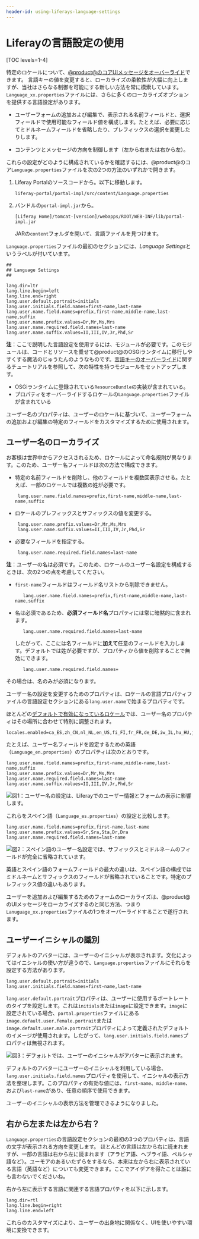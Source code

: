 ```yaml
---
header-id: using-liferays-language-settings
---
```


# Liferayの言語設定の使用

[TOC levels=1-4]

特定のロケールについて、[@product@のコアUIメッセージをオーバーライド](/docs/7-1/tutorials/-/knowledge_base/t/overriding-language-keys)できます。
言語キーの値を変更すると、ローカライズの柔軟性が大幅に向上しますが、当社はさらなる制御を可能にする新しい方法を常に模索しています。`Language_xx.properties`ファイルには、さらに多くのローカライズオプションを提供する言語設定があります。

- ユーザーフォームの追加および編集で、表示される名前フィールドと、選択フィールドで使用可能なフィールド値を構成します。たとえば、必要に応じてミドルネームフィールドを省略したり、プレフィックスの選択を変更したりします。

- コンテンツとメッセージの方向を制御します（左から右または右から左）。

これらの設定がどのように構成されているかを確認するには、@product@のコア`Language.properties`ファイルを次の2つの方法のいずれかで開きます。

1. Liferay Portalのソースコードから。以下に移動します。

       liferay-portal/portal-impl/src/content/Language.properties
   
2. バンドルの`portal-impl.jar`から。

       [Liferay Home]/tomcat-[version]/webapps/ROOT/WEB-INF/lib/portal-impl.jar
   
   JARの`content`フォルダを開いて、言語ファイルを見つけます。

`Language.properties`ファイルの最初のセクションには、*Language Settings*というラベルが付いています。

    ##
    ## Language Settings
    ##
    
    lang.dir=ltr
    lang.line.begin=left
    lang.line.end=right
    lang.user.default.portrait=initials
    lang.user.initials.field.names=first-name,last-name
    lang.user.name.field.names=prefix,first-name,middle-name,last-name,suffix
    lang.user.name.prefix.values=Dr,Mr,Ms,Mrs
    lang.user.name.required.field.names=last-name
    lang.user.name.suffix.values=II,III,IV,Jr,Phd,Sr

**注**：ここで説明した言語設定を使用するには、モジュールが必要です。このモジュールは、コードとリソースを乗せて@product@のOSGiランタイムに移行しやすくする魔法のじゅうたんのようなものです。[言語キーのオーバーライド](/docs/7-1/tutorials/-/knowledge_base/t/overriding-language-keys)に関するチュートリアルを参照して、次の特性を持つモジュールをセットアップします。

- OSGiランタイムに登録されている`ResourceBundle`の実装が含まれている。
-  プロパティをオーバーライドするロケールの`Language.properties`ファイルが含まれている

ユーザー名のプロパティは、ユーザーのロケールに基づいて、ユーザーフォームの追加および編集の特定のフィールドをカスタマイズするために使用されます。

## ユーザー名のローカライズ

お客様は世界中からアクセスされるため、ロケールによって命名規則が異なります。このため、ユーザー名フィールドは次の方法で構成できます。

- 特定の名前フィールドを削除し、他のフィールドを複数回表示させる。たとえば、一部のロケールでは複数の姓が必要です。

       lang.user.name.field.names=prefix,first-name,middle-name,last-name,suffix
   
- ロケールのプレフィックスとサフィックスの値を変更する。

       lang.user.name.prefix.values=Dr,Mr,Ms,Mrs
       lang.user.name.suffix.values=II,III,IV,Jr,Phd,Sr
   
- 必要なフィールドを指定する。

       lang.user.name.required.field.names=last-name
   
**注**：ユーザーの名は必須です。このため、ロケールのユーザー名設定を構成するときは、次の2つの点を考慮してください。

- `first-name`フィールドはフィールド名リストから削除できません。

         lang.user.name.field.names=prefix,first-name,middle-name,last-name,suffix

- 名は必須であるため、**必須フィールド名**プロパティには常に暗黙的に含まれます。

         lang.user.name.required.field.names=last-name

     したがって、ここには名フィールドに**加えて**任意のフィールドを入力します。デフォルトでは姓が必要ですが、プロパティから値を削除することで無効にできます。

         lang.user.name.required.field.names=

その場合は、名のみが必須になります。

ユーザー名の設定を変更するためのプロパティは、ロケールの言語プロパティファイルの言語設定セクションにある`lang.user.name`で始まるプロパティです。

ほとんどの[デフォルトで有効になっているロケール](@platform-ref@/7.1-latest/propertiesdoc/portal.properties.html#Languages%20and%20Time%20Zones)では、ユーザー名のプロパティはその場所に合わせて特別に調整されます。

    locales.enabled=ca_ES,zh_CN,nl_NL,en_US,fi_FI,fr_FR,de_DE,iw_IL,hu_HU,ja_JP,pt_BR,es_ES

たとえば、ユーザー名フィールドを設定するための英語（`Language_en.properties`）のプロパティは次のとおりです。

    lang.user.name.field.names=prefix,first-name,middle-name,last-name,suffix
    lang.user.name.prefix.values=Dr,Mr,Ms,Mrs
    lang.user.name.required.field.names=last-name
    lang.user.name.suffix.values=II,III,IV,Jr,Phd,Sr

![図1：ユーザー名の設定は、Liferayでのユーザー情報とフォームの表示に影響します。](../../images/english-user-name-fields.png)

これらをスペイン語（`Language_es.properties`）の設定と比較します。

    lang.user.name.field.names=prefix,first-name,last-name
    lang.user.name.prefix.values=Sr,Sra,Sta,Dr,Dra
    lang.user.name.required.field.names=last-name

![図2：スペイン語のユーザー名設定では、サフィックスとミドルネームのフィールドが完全に省略されています。](../../images/spanish-user-name-fields.png)

英語とスペイン語のフォームフィールドの最大の違いは、スペイン語の構成ではミドルネームとサフィックスのフィールドが省略されていることです。特定のプレフィックス値の違いもあります。

 ユーザーを追加および編集するためのフォームのローカライズは、@product@のUIメッセージをローカライズするのと同じ方法、つまり`Lanuguage_xx.properties`ファイルの1つをオーバーライドすることで遂行されます。

## ユーザーイニシャルの識別

デフォルトのアバターには、ユーザーのイニシャルが表示されます。文化によってはイニシャルの使い方が違うので、`Language.properties`ファイルにそれらを設定する方法があります。

    lang.user.default.portrait=initials
    lang.user.initials.field.names=first-name,last-name

`lang.user.default.portrait`プロパティは、ユーザーに使用するポートレートのタイプを設定します。これは`initials`または`image`に設定できます。`image`に設定されている場合、`portal.properties`ファイルにある`image.default.user.female.portrait`または`image.default.user.male.portrait`プロパティによって定義されたデフォルトのイメージが使用されます。したがって、`lang.user.initials.field.names`プロパティは無視されます。

![図3：デフォルトでは、ユーザーのイニシャルがアバターに表示されます。](../../images/initials-avatar.png)

デフォルトのアバターにユーザーのイニシャルを利用している場合、`lang.user.initials.field.names`プロパティを使用して、イニシャルの表示方法を整理します。このプロパティの有効な値には、`first-name`、`middle-name`、および`last-name`があり、任意の順序で使用できます。

ユーザーのイニシャルの表示方法を管理できるようになりました。

## 右から左または左から右？

`Language.properties`の言語設定セクションの最初の3つのプロパティは、言語の文字が表示される方向を変更します。
ほとんどの言語は左から右に読まれますが、一部の言語は右から左に読まれます（アラビア語、ヘブライ語、ペルシャ語など）。ユーモアのあるいたずらをするなら、本来は左から右に表示されている言語（英語など）についても変更できます。ここでアイデアを得たことは誰にも言わないでくださいね。

右から左に表示する言語に関連する言語プロパティを以下に示します。

    lang.dir=rtl
    lang.line.begin=right
    lang.line.end=left

これらのカスタマイズにより、ユーザーの出身地に関係なく、UIを使いやすい環境に変換できます。
